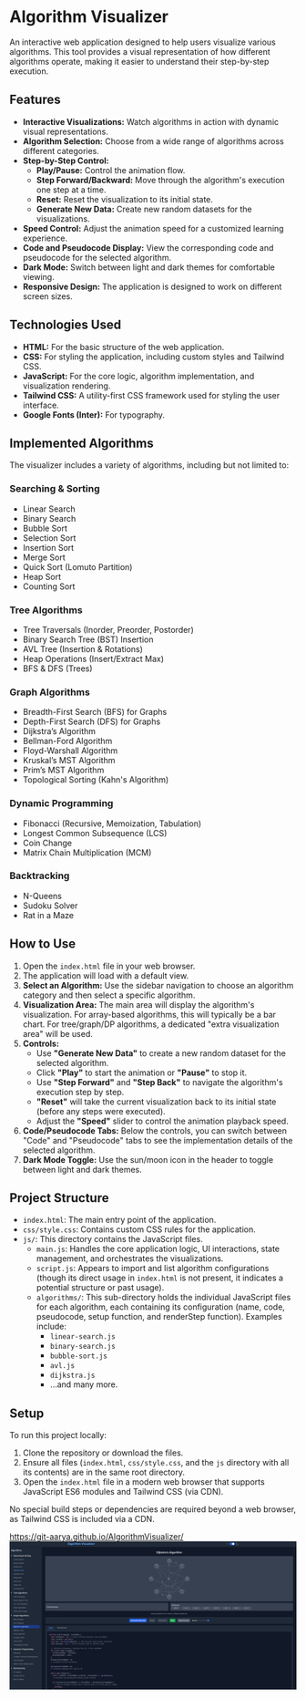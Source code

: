 # Algorithm Visualizer

An interactive web application designed to help users visualize various algorithms. This tool provides a visual representation of how different algorithms operate, making it easier to understand their step-by-step execution.

## Features

* **Interactive Visualizations:** Watch algorithms in action with dynamic visual representations.
* **Algorithm Selection:** Choose from a wide range of algorithms across different categories.
* **Step-by-Step Control:**
    * **Play/Pause:** Control the animation flow.
    * **Step Forward/Backward:** Move through the algorithm's execution one step at a time.
    * **Reset:** Reset the visualization to its initial state.
    * **Generate New Data:** Create new random datasets for the visualizations.
* **Speed Control:** Adjust the animation speed for a customized learning experience.
* **Code and Pseudocode Display:** View the corresponding code and pseudocode for the selected algorithm.
* **Dark Mode:** Switch between light and dark themes for comfortable viewing.
* **Responsive Design:** The application is designed to work on different screen sizes.

## Technologies Used

* **HTML:** For the basic structure of the web application.
* **CSS:** For styling the application, including custom styles and Tailwind CSS.
* **JavaScript:** For the core logic, algorithm implementation, and visualization rendering.
* **Tailwind CSS:** A utility-first CSS framework used for styling the user interface.
* **Google Fonts (Inter):** For typography.

## Implemented Algorithms

The visualizer includes a variety of algorithms, including but not limited to:

### Searching & Sorting
* Linear Search
* Binary Search
* Bubble Sort
* Selection Sort
* Insertion Sort
* Merge Sort
* Quick Sort (Lomuto Partition)
* Heap Sort
* Counting Sort

### Tree Algorithms

* Tree Traversals (Inorder, Preorder, Postorder)
* Binary Search Tree (BST) Insertion
* AVL Tree (Insertion & Rotations)
* Heap Operations (Insert/Extract Max)
* BFS & DFS (Trees)

### Graph Algorithms

* Breadth-First Search (BFS) for Graphs
* Depth-First Search (DFS) for Graphs
* Dijkstra’s Algorithm
* Bellman-Ford Algorithm
* Floyd-Warshall Algorithm
* Kruskal’s MST Algorithm
* Prim’s MST Algorithm
* Topological Sorting (Kahn's Algorithm)

### Dynamic Programming

* Fibonacci (Recursive, Memoization, Tabulation)
* Longest Common Subsequence (LCS)
* Coin Change
* Matrix Chain Multiplication (MCM)

### Backtracking

* N-Queens
* Sudoku Solver
* Rat in a Maze

## How to Use

1.  Open the `index.html` file in your web browser.
2.  The application will load with a default view.
3.  **Select an Algorithm:** Use the sidebar navigation to choose an algorithm category and then select a specific algorithm.
4.  **Visualization Area:** The main area will display the algorithm's visualization. For array-based algorithms, this will typically be a bar chart. For tree/graph/DP algorithms, a dedicated "extra visualization area" will be used.
5.  **Controls:**
    * Use **"Generate New Data"** to create a new random dataset for the selected algorithm.
    * Click **"Play"** to start the animation or **"Pause"** to stop it.
    * Use **"Step Forward"** and **"Step Back"** to navigate the algorithm's execution step by step.
    * **"Reset"** will take the current visualization back to its initial state (before any steps were executed).
    * Adjust the **"Speed"** slider to control the animation playback speed.
6.  **Code/Pseudocode Tabs:** Below the controls, you can switch between "Code" and "Pseudocode" tabs to see the implementation details of the selected algorithm.
7.  **Dark Mode Toggle:** Use the sun/moon icon in the header to toggle between light and dark themes.

## Project Structure

* `index.html`: The main entry point of the application.
* `css/style.css`: Contains custom CSS rules for the application.
* `js/`: This directory contains the JavaScript files.
    * `main.js`: Handles the core application logic, UI interactions, state management, and orchestrates the visualizations.
    * `script.js`: Appears to import and list algorithm configurations (though its direct usage in `index.html` is not present, it indicates a potential structure or past usage).
    * `algorithms/`: This sub-directory holds the individual JavaScript files for each algorithm, each containing its configuration (name, code, pseudocode, setup function, and renderStep function). Examples include:
        * `linear-search.js`
        * `binary-search.js`
        * `bubble-sort.js`
        * `avl.js`
        * `dijkstra.js`
        * ...and many more.

## Setup

To run this project locally:

1.  Clone the repository or download the files.
2.  Ensure all files (`index.html`, `css/style.css`, and the `js` directory with all its contents) are in the same root directory.
3.  Open the `index.html` file in a modern web browser that supports JavaScript ES6 modules and Tailwind CSS (via CDN).

No special build steps or dependencies are required beyond a web browser, as Tailwind CSS is included via a CDN.

https://git-aarya.github.io/AlgorithmVisualizer/
![AlgorithmVisualizer ScreenShot](AlgorithmVisualizer-SS.png)
